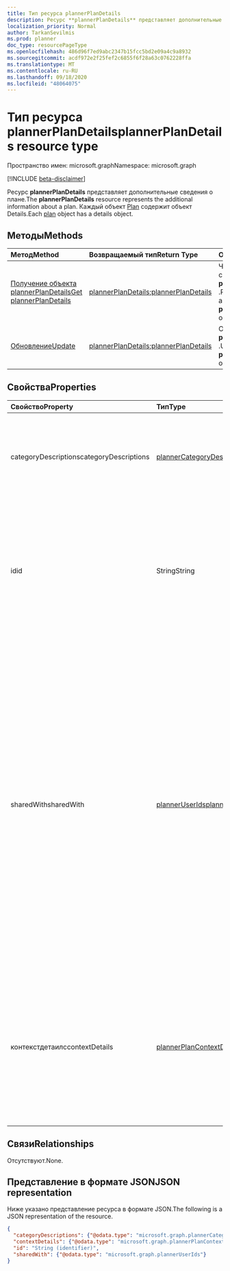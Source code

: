 ```yaml
---
title: Тип ресурса plannerPlanDetails
description: Ресурс **plannerPlanDetails** представляет дополнительные сведения о плане. Каждый объект Plan содержит объект Details.
localization_priority: Normal
author: TarkanSevilmis
ms.prod: planner
doc_type: resourcePageType
ms.openlocfilehash: 486d96f7ed9abc2347b15fcc5bd2e09a4c9a8932
ms.sourcegitcommit: acdf972e2f25fef2c6855f6f28a63c0762228ffa
ms.translationtype: MT
ms.contentlocale: ru-RU
ms.lasthandoff: 09/18/2020
ms.locfileid: "48064075"
---
```

# <a name="plannerplandetails-resource-type"></a><span data-ttu-id="77df6-104">Тип ресурса plannerPlanDetails</span><span class="sxs-lookup"><span data-stu-id="77df6-104">plannerPlanDetails resource type</span></span>

<span data-ttu-id="77df6-105">Пространство имен: microsoft.graph</span><span class="sxs-lookup"><span data-stu-id="77df6-105">Namespace: microsoft.graph</span></span>

[!INCLUDE [beta-disclaimer](../../includes/beta-disclaimer.md)]

<span data-ttu-id="77df6-106">Ресурс **plannerPlanDetails** представляет дополнительные сведения о плане.</span><span class="sxs-lookup"><span data-stu-id="77df6-106">The **plannerPlanDetails** resource represents the additional information about a plan.</span></span> <span data-ttu-id="77df6-107">Каждый объект [Plan](plannerplan.md) содержит объект Details.</span><span class="sxs-lookup"><span data-stu-id="77df6-107">Each [plan](plannerplan.md) object has a details object.</span></span>


## <a name="methods"></a><span data-ttu-id="77df6-108">Методы</span><span class="sxs-lookup"><span data-stu-id="77df6-108">Methods</span></span>

| <span data-ttu-id="77df6-109">Метод</span><span class="sxs-lookup"><span data-stu-id="77df6-109">Method</span></span>           | <span data-ttu-id="77df6-110">Возвращаемый тип</span><span class="sxs-lookup"><span data-stu-id="77df6-110">Return Type</span></span>    |<span data-ttu-id="77df6-111">Описание</span><span class="sxs-lookup"><span data-stu-id="77df6-111">Description</span></span>|
|:---------------|:--------|:----------|
|[<span data-ttu-id="77df6-112">Получение объекта plannerPlanDetails</span><span class="sxs-lookup"><span data-stu-id="77df6-112">Get plannerPlanDetails</span></span>](../api/plannerplandetails-get.md) | <span data-ttu-id="77df6-113">[plannerPlanDetails](plannerplandetails.md);</span><span class="sxs-lookup"><span data-stu-id="77df6-113">[plannerPlanDetails](plannerplandetails.md)</span></span> |<span data-ttu-id="77df6-114">Чтение свойств и связей объекта **plannerPlanDetails** .</span><span class="sxs-lookup"><span data-stu-id="77df6-114">Read the properties and relationships of a **plannerPlanDetails** object.</span></span>|
|[<span data-ttu-id="77df6-115">Обновление</span><span class="sxs-lookup"><span data-stu-id="77df6-115">Update</span></span>](../api/plannerplandetails-update.md) | <span data-ttu-id="77df6-116">[plannerPlanDetails](plannerplandetails.md);</span><span class="sxs-lookup"><span data-stu-id="77df6-116">[plannerPlanDetails](plannerplandetails.md)</span></span>    |<span data-ttu-id="77df6-117">Обновление объекта **plannerPlanDetails** .</span><span class="sxs-lookup"><span data-stu-id="77df6-117">Update a **plannerPlanDetails** object.</span></span> |

## <a name="properties"></a><span data-ttu-id="77df6-118">Свойства</span><span class="sxs-lookup"><span data-stu-id="77df6-118">Properties</span></span>
| <span data-ttu-id="77df6-119">Свойство</span><span class="sxs-lookup"><span data-stu-id="77df6-119">Property</span></span>     | <span data-ttu-id="77df6-120">Тип</span><span class="sxs-lookup"><span data-stu-id="77df6-120">Type</span></span>   |<span data-ttu-id="77df6-121">Описание</span><span class="sxs-lookup"><span data-stu-id="77df6-121">Description</span></span>|
|:---------------|:--------|:----------|
|<span data-ttu-id="77df6-122">categoryDescriptions</span><span class="sxs-lookup"><span data-stu-id="77df6-122">categoryDescriptions</span></span>|[<span data-ttu-id="77df6-123">plannerCategoryDescriptions</span><span class="sxs-lookup"><span data-stu-id="77df6-123">plannerCategoryDescriptions</span></span>](plannercategorydescriptions.md)|<span data-ttu-id="77df6-124">Объект с описаниями шести категорий, которые могут быть связаны с задачами в плане.</span><span class="sxs-lookup"><span data-stu-id="77df6-124">An object that specifies the descriptions of the six categories that can be associated with tasks in the plan</span></span>|
|<span data-ttu-id="77df6-125">id</span><span class="sxs-lookup"><span data-stu-id="77df6-125">id</span></span>|<span data-ttu-id="77df6-126">String</span><span class="sxs-lookup"><span data-stu-id="77df6-126">String</span></span>| <span data-ttu-id="77df6-127">Только для чтения.</span><span class="sxs-lookup"><span data-stu-id="77df6-127">Read-only.</span></span> <span data-ttu-id="77df6-128">Идентификатор сведений о плане.</span><span class="sxs-lookup"><span data-stu-id="77df6-128">The ID of the plan details.</span></span> <span data-ttu-id="77df6-129">Содержит 28 знаков, учитывается регистр.</span><span class="sxs-lookup"><span data-stu-id="77df6-129">It is 28 characters long and case-sensitive.</span></span> <span data-ttu-id="77df6-130">[Проверка формата](tasks-identifiers-disclaimer.md) проводится для службы.</span><span class="sxs-lookup"><span data-stu-id="77df6-130">[Format validation](tasks-identifiers-disclaimer.md) is done on the service.</span></span>|
|<span data-ttu-id="77df6-131">sharedWith</span><span class="sxs-lookup"><span data-stu-id="77df6-131">sharedWith</span></span>|[<span data-ttu-id="77df6-132">plannerUserIds</span><span class="sxs-lookup"><span data-stu-id="77df6-132">plannerUserIds</span></span>](planneruserids.md)|<span data-ttu-id="77df6-133">Набор идентификаторов пользователей, к которым предоставлен общий доступ к этому плану.</span><span class="sxs-lookup"><span data-stu-id="77df6-133">The set of user IDs that this plan is shared with.</span></span> <span data-ttu-id="77df6-134">Если вы используете группы Microsoft 365, используйте API групп для управления членством в группах, чтобы поделиться планом [группы](group.md) .</span><span class="sxs-lookup"><span data-stu-id="77df6-134">If you are using Microsoft 365 groups, use the groups API to manage group membership to share the [group's](group.md) plan.</span></span> <span data-ttu-id="77df6-135">Вы также можете добавить существующих членов группы в эту коллекцию, хотя это не требуется для доступа к плану, принадлежащему группе.</span><span class="sxs-lookup"><span data-stu-id="77df6-135">You can also add existing members of the group to this collection, although it is not required in order for them to access the plan owned by the group.</span></span> |
|<span data-ttu-id="77df6-136">контекстдетаилс</span><span class="sxs-lookup"><span data-stu-id="77df6-136">contextDetails</span></span>|<span data-ttu-id="77df6-137">[plannerPlanContextDetailsCollection](plannerplancontextdetailscollection.md);</span><span class="sxs-lookup"><span data-stu-id="77df6-137">[plannerPlanContextDetailsCollection](plannerplancontextdetailscollection.md)</span></span>|<span data-ttu-id="77df6-138">Только для чтения.</span><span class="sxs-lookup"><span data-stu-id="77df6-138">Read-only.</span></span> <span data-ttu-id="77df6-139">Коллекция дополнительных сведений, связанных с записями [планнерпланконтекст](plannerplancontext.md) , которые определены для контейнера [plannerPlan](plannerplan.md) .</span><span class="sxs-lookup"><span data-stu-id="77df6-139">A collection of additional information associated with [plannerPlanContext](plannerplancontext.md) entries that are defined for the [plannerPlan](plannerplan.md) container.</span></span> |

## <a name="relationships"></a><span data-ttu-id="77df6-140">Связи</span><span class="sxs-lookup"><span data-stu-id="77df6-140">Relationships</span></span>
<span data-ttu-id="77df6-141">Отсутствуют.</span><span class="sxs-lookup"><span data-stu-id="77df6-141">None.</span></span>


## <a name="json-representation"></a><span data-ttu-id="77df6-142">Представление в формате JSON</span><span class="sxs-lookup"><span data-stu-id="77df6-142">JSON representation</span></span>
<span data-ttu-id="77df6-143">Ниже указано представление ресурса в формате JSON.</span><span class="sxs-lookup"><span data-stu-id="77df6-143">The following is a JSON representation of the resource.</span></span>

<!-- {
  "blockType": "resource",
  "optionalProperties": [

  ],
  "@odata.type": "microsoft.graph.plannerPlanDetails"
}-->

```json
{
  "categoryDescriptions": {"@odata.type": "microsoft.graph.plannerCategoryDescriptions"},
  "contextDetails": {"@odata.type": "microsoft.graph.plannerPlanContextDetailsCollection"},
  "id": "String (identifier)",
  "sharedWith": {"@odata.type": "microsoft.graph.plannerUserIds"}
}

```

<!-- uuid: 8fcb5dbc-d5aa-4681-8e31-b001d5168d79
2015-10-25 14:57:30 UTC -->
<!--
{
  "type": "#page.annotation",
  "description": "plannerPlanDetails resource",
  "keywords": "",
  "section": "documentation",
  "tocPath": "",
  "suppressions": []
}
-->


